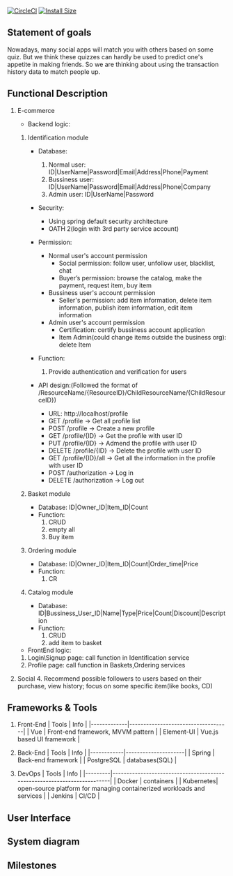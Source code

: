

[![CircleCI](https://circleci.com/gh/vercel/micro/tree/master.svg?style=shield)](https://circleci.com/gh/vercel/micro/tree/master)
[![Install Size](https://packagephobia.now.sh/badge?p=micro)](https://packagephobia.now.sh/result?p=micro)

## Statement of goals
Nowadays, many social apps will match you with others based on some quiz. But we think these quizzes can hardly be used to predict one's appetite in making friends. So we are thinking about using the transaction history data to match people up. 

## Functional Description
1. E-commerce
   	- Backend logic: 
	1. Identification module
		- Database: 
            1. Normal user: ID|UserName|Password|Email|Address|Phone|Payment
            2. Bussiness user: ID|UserName|Password|Email|Address|Phone|Company
            3. Admin user: ID|UserName|Password
		
		- Security:
  		    - Using spring default security architecture
  		    - OATH 2(login with 3rd party service account)
        
		- Permission:
    		- Normal user's account permission
    			- Social permission: follow user, unfollow user, blacklist, chat
    			- Buyer’s permission: browse the catalog, make the payment, request item, buy item
    		- Bussiness user's account permission
        		- Seller's permission: add item information, delete item information, publish item information, edit item information
    		- Admin user's account permission
        		- Certification: certify bussiness account application
    			- Item Admin(could change items outside the business org): delete Item
  			 
     	- Function:
			1. Provide authentication and verification for users 
   
      	- API design:(Followed the format of /ResourceName/{ResourceID}/ChildResourceName/{ChildResourceID})
      		- URL: http://localhost/profile
      		- GET /profile -> Get all profile list
      		- POST /profile ->  Create a new profile
      		- GET /profile/{ID} -> Get the profile with user ID 
      		- PUT /profile/{ID} -> Admend the profile with user ID
      		- DELETE /profile/{ID} -> Delete the profile with user ID 
      		- GET /profile/{ID}/all -> Get all the information in the profile with user ID 
      		- POST /authorization -> Log in
      		- DELETE /authorization -> Log out
					 
    1. Basket module
        - Database:
			ID|Owner_ID|Item_ID|Count
		- Function:
			1. CRUD 
			2. empty all
			3. Buy item

	2. Ordering module
		- Database:
			ID|Owner_ID|Item_ID|Count|Order_time|Price
		- Function:
			1. CR 

    4. Catalog module
		- Database:
			ID|Bussiness_User_ID|Name|Type|Price|Count|Discount|Description
		- Function:
			1. CRUD
			2. add item to basket 
   
   - FrontEnd logic:
	1. Login\Signup page:
		call function in Identification service
	3. Profile page:
		call function in Baskets,Ordering services

2. Social
	4. Recommend possible followers to users based on their purchase, view history; focus on some specific item(like books, CD)

## Frameworks & Tools
1. Front-End
	| Tools       | Info                               |
	|-------------|------------------------------------|
	| Vue         | Front\-end framework, MVVM pattern |
	| Element\-UI | Vue\.js based UI framework         |

2. Back-End
	| Tools      | Info                |
	|------------|---------------------|
	| Spring     | Back\-end framework |
	| PostgreSQL | databases\(SQL\)    |

3. DevOps
	| Tools   | Info                                                                    |
	|---------|-------------------------------------------------------------------------|
	| Docker  | containers                                                              |
	| Kubernetes| open\-source platform for managing containerized workloads and services |
	| Jenkins | CI/CD                                                                   |

## User Interface

## System diagram

## Milestones

